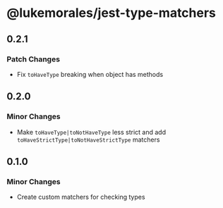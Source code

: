 # @lukemorales/jest-type-matchers

## 0.2.1

### Patch Changes

- Fix `toHaveType` breaking when object has methods

## 0.2.0

### Minor Changes

- Make `toHaveType|toNotHaveType` less strict and add `toHaveStrictType|toNotHaveStrictType` matchers

## 0.1.0

### Minor Changes

- Create custom matchers for checking types

